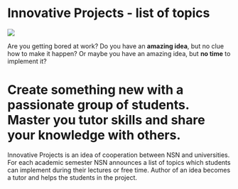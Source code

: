 Innovative Projects - list of topics
==========================

![](https://raw.github.com/nsn-wroclaw/innovativeprojects/master/src/figures/logo.png)

Are you getting bored at work? Do you have an **amazing idea**, but no clue how to make it happen? Or maybe you have an amazing idea, but **no time** to implement it?

Create something new with a passionate group of students. **Master you tutor skills** and share your knowledge with others.
===
Innovative Projects is an idea of cooperation between NSN and universities. For each academic semester NSN announces a list of topics which students can implement during their lectures or free time. Author of an idea becomes a tutor and helps the students in the project. 
